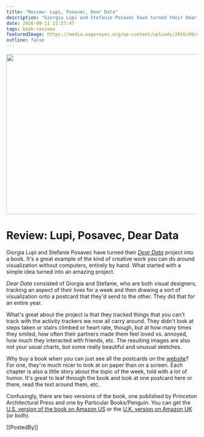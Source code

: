 ```yaml
---
title: "Review: Lupi, Posavec, Dear Data"
description: "Giorgia Lupi and Stefanie Posavec have turned their Dear Data project into a book. It's a great example of the kind of creative work you can do around visualization without computers, entirely by hand. What started with a simple idea turned into an amazing project."
date: 2016-09-11 21:57:47
tags: book-reviews
featuredImage: https://media.eagereyes.org/wp-content/uploads/2016/09/dear-data-book-teaser.jpg
outline: false
---
```


<p align="center"><img src="https://media.eagereyes.org/wp-content/uploads/2016/09/dear-data-book-teaser.jpg" width="682" height="422" /></p>

# Review: Lupi, Posavec, Dear Data

Giorgia Lupi and Stefanie Posavec have turned their <em><a href="http://www.dear-data.com/">Dear Data</a></em> project into a book. It's a great example of the kind of creative work you can do around visualization without computers, entirely by hand. What started with a simple idea turned into an amazing project.

<em>Dear Data</em> consisted of Giorgia and Stefanie, who are both visual designers, tracking an aspect of their lives for a week and then drawing a sort of visualization onto a postcard that they'd send to the other. They did that for an entire year.

What's great about the project is that they tracked things that you can't track with the activity trackers we now all carry around. They didn't look at steps taken or stairs climbed or heart rate, though, but at how many times they smiled, how often their partners made them feel loved vs. annoyed, how much they interacted with friends, etc. The resulting images are also not your usual charts, but some really beautiful and unusual sketches.

Why buy a book when you can just see all the postcards on the <a href="http://www.dear-data.com/">website</a>? For one, they're much nicer to look at on paper than on a screen. Each chapter is also a little story about the topic of the week, told with a lot of humor. It's great to leaf through the book and look at one postcard here or there, read the text around them, etc.

Confusingly, there are two versions of the book, one published by Princeton Architectural Press and one by Particular Books/Penguin. You can get the <a href="https://www.amazon.com/Dear-Data-Giorgia-Lupi/dp/1616895322/ref=sr_1_1?ie=UTF8&amp;qid=1473658730&amp;sr=8-1&amp;keywords=dear+data">U.S. version of the book on Amazon US</a> or the <a href="https://www.amazon.co.uk/Dear-Data-Giorgia-Stefanie-Posavec/dp/1846149061">U.K. version on Amazon UK</a> (or both).

[[PostedBy]]

